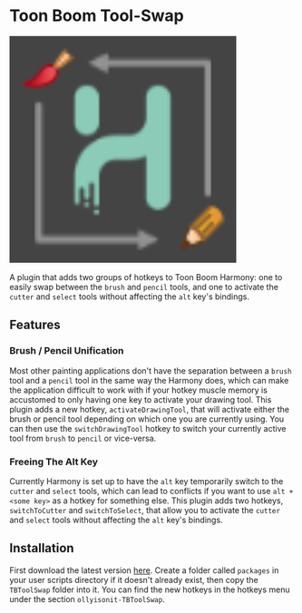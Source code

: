 # Toon Boom Tool-Swap

![](icon.jpg)

A plugin that adds two groups of hotkeys to Toon Boom Harmony: one to easily swap between the `brush` and `pencil` tools, and one to activate the `cutter` and `select` tools without affecting the `alt` key's bindings.

## Features

### Brush / Pencil Unification
Most other painting applications don't have the separation between a `brush` tool and a `pencil` tool in the same way the Harmony does, which can make the application difficult to work with if your hotkey muscle memory is accustomed to only having one key to activate your drawing tool. This plugin adds a new hotkey, `activateDrawingTool`, that will activate either the brush or pencil tool depending on which one you are currently using. You can then use the `switchDrawingTool` hotkey to switch your currently active tool from `brush` to `pencil` or vice-versa.

### Freeing The Alt Key
Currently Harmony is set up to have the `alt` key temporarily switch to the `cutter` and `select` tools, which can lead to conflicts if you want to use `alt + <some key>` as a hotkey for something else. This plugin adds two hotkeys, `switchToCutter` and `switchToSelect`, that allow you to activate the `cutter` and `select` tools without affecting the `alt` key's bindings.


## Installation
First download the latest version [here](https://github.com/ollyisonit/toonboom-tool-swap/releases/latest). Create a folder called `packages` in your user scripts directory if it doesn't already exist, then copy the `TBToolSwap` folder into it. You can find the new hotkeys in the hotkeys menu under the section `ollyisonit-TBToolSwap`.
